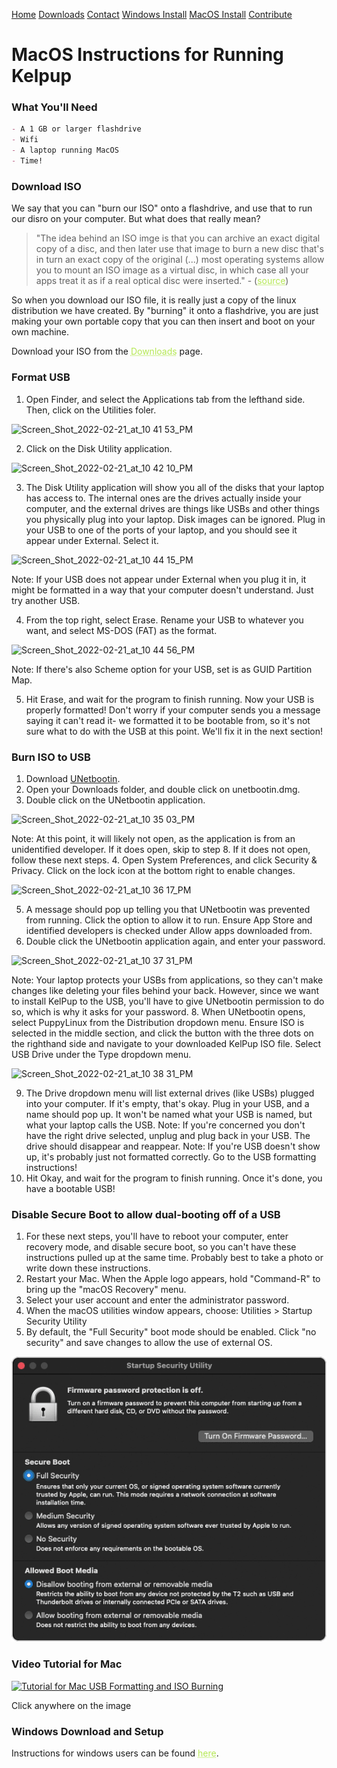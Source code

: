 <a href="../Home/index.html" class="btn">Home</a> <a href="Releases.html" class="btn">Downloads</a> <a href="." class="btn">Contact</a> <a href="WindowsDownload.html" class="btn">Windows Install</a> <a href="." class="btn">MacOS Install</a> <a href="https://github.com/kelpup/woof-CE" class="btn">Contribute</a> 

# MacOS Instructions for Running Kelpup

### What You'll Need
```markdown
- A 1 GB or larger flashdrive
- Wifi
- A laptop running MacOS
- Time!
```

### Download ISO
We say that you can "burn our ISO" onto a flashdrive, and use that to run our disro on your computer. But what does that really mean? 

> "The idea behind an ISO imge is that you can archive an exact digital copy of a disc, and then later use that image to burn a new disc that's in turn an exact copy of the original (...) most operating systems allow you to mount an ISO image as a virtual disc, in which case all your apps treat it as if a real optical disc were inserted." - (<a href="https://www.howtogeek.com/356714/what-is-an-iso-file-and-how-do-i-open-one/" style="color: #b5e853; text-decoration: underline;text-decoration-style: dotted;">source</a>)

So when you download our ISO file, it is really just a copy of the linux distribution we have created. By "burning" it onto a flashdrive, you are just making your own portable copy that you can then insert and boot on your own machine.

Download your ISO from the <a href="Releases.html" style="color: #b5e853; text-decoration: underline;text-decoration-style: dotted;">Downloads</a> page.

### Format USB
1. Open Finder, and select the Applications tab from the lefthand side. Then, click on the Utilities foler. 

<img width="115" alt="Screen_Shot_2022-02-21_at_10 41 53_PM" src="https://user-images.githubusercontent.com/65368903/155399733-d08c9905-aa7d-42fe-99d9-4b9870aaff28.png">

2. Click on the Disk Utility application.

<img width="101" alt="Screen_Shot_2022-02-21_at_10 42 10_PM" src="https://user-images.githubusercontent.com/65368903/155399816-1ee4bf06-8504-479c-b9d1-48ec9baab9a5.png">

3. The Disk Utility application will show you all of the disks that your laptop has access to. The internal ones are the drives actually inside your computer, and the external drives are things like USBs and other things you physically plug into your laptop. Disk images can be ignored. Plug in your USB to one of the ports of your laptop, and you should see it appear under External. Select it.

![Screen_Shot_2022-02-21_at_10 44 15_PM](https://user-images.githubusercontent.com/65368903/155399927-b2f7a270-93ce-4c0f-b666-a54091896f97.png)

Note: If your USB does not appear under External when you plug it in, it might be formatted in a way that your computer doesn't understand. Just try another USB.

4. From the top right, select Erase. Rename your USB to whatever you want, and select MS-DOS (FAT) as the format. 

![Screen_Shot_2022-02-21_at_10 44 56_PM](https://user-images.githubusercontent.com/65368903/155400385-4f0f20a1-2858-4e15-b62c-0b81304f224d.png)

Note: If there's also Scheme option for your USB, set is as GUID Partition Map.

5. Hit Erase, and wait for the program to finish running. Now your USB is properly formatted! Don't worry if your computer sends you a message saying it can't read it- we formatted it to be bootable from, so it's not sure what to do with the USB at this point. We'll fix it in the next section!

### Burn ISO to USB
1. Download [UNetbootin](https://unetbootin.github.io/).
2. Open your Downloads folder, and double click on unetbootin.dmg.
3. Double click on the UNetbootin application.

![Screen_Shot_2022-02-21_at_10 35 03_PM](https://user-images.githubusercontent.com/65368903/155394722-f4610b68-ae11-4a1f-9c14-539289364ae4.png)

Note: At this point, it will likely not open, as the application is from an unidentified developer. If it does open, skip to step 8. If it does not open, follow these next steps.
4. Open System Preferences, and click Security & Privacy. Click on the lock icon at the bottom right to enable changes. 

![Screen_Shot_2022-02-21_at_10 36 17_PM](https://user-images.githubusercontent.com/65368903/155395276-e2dd85cb-19c6-4e06-841c-ab478b48175c.png)

5. A message should pop up telling you that UNetbootin was prevented from running. Click the option to allow it to run. Ensure App Store and identified developers is checked under Allow apps downloaded from.
6. Double click the UNetbootin application again, and enter your password.

![Screen_Shot_2022-02-21_at_10 37 31_PM](https://user-images.githubusercontent.com/65368903/155395731-d83bb767-a24b-45b1-b3e3-7f76f49f8f1c.png)

Note: Your laptop protects your USBs from applications, so they can't make changes like deleting your files behind your back. However, since we want to install KelPup to the USB, you'll have to give UNetbootin permission to do so, which is why it asks for your password.
8. When UNetbootin opens, select PuppyLinux from the Distribution dropdown menu. Ensure ISO is selected in the middle section, and click the button with the three dots on the righthand side and navigate to your downloaded KelPup ISO file. Select USB Drive under the Type dropdown menu.

![Screen_Shot_2022-02-21_at_10 38 31_PM](https://user-images.githubusercontent.com/65368903/155396157-3583d5c5-fa8b-45e5-97f6-5e403b22fd6c.png)

9. The Drive dropdown menu will list external drives (like USBs) plugged into your computer. If it's empty, that's okay. Plug in your USB, and a name should pop up. It won't be named what your USB is named, but what your laptop calls the USB. 
Note: If you're concerned you don't have the right drive selected, unplug and plug back in your USB. The drive should disappear and reappear.
Note: If you're USB doesn't show up, it's probably just not formatted correctly. Go to the USB formatting instructions!
10. Hit Okay, and wait for the program to finish running. Once it's done, you have a bootable USB! 

### Disable Secure Boot to allow dual-booting off of a USB
1. For these next steps, you'll have to reboot your computer, enter recovery mode, and disable secure boot, so you can't have these instructions pulled up at the same time. Probably best to take a photo or write down these instructions. 
2. Restart your Mac. When the Apple logo appears, hold "Command-R" to bring up the "macOS Recovery" menu. 
3. Select your user account and enter the administrator password. 
4. When the macOS utilities window appears, choose: Utilities > Startup Security Utility 
5. By default, the "Full Security" boot mode should be enabled. Click "no security" and save changes to allow the use of external OS. 

<img src="Windows Instructions Images/apple.png" alt="Apple Disable Secure Boot Menu" class="inline"/>

### Video Tutorial for Mac
[![Tutorial for Mac USB Formatting and ISO Burning](https://img.youtube.com/vi/afqgf71CjMQ/0.jpg)](https://www.youtube.com/watch?v=afqgf71CjMQ)

Click anywhere on the image

### Windows Download and Setup
Instructions for windows users can be found <a href="WindowsDownload.html" style="color: #b5e853; text-decoration: underline;text-decoration-style: dotted;">here</a>.
